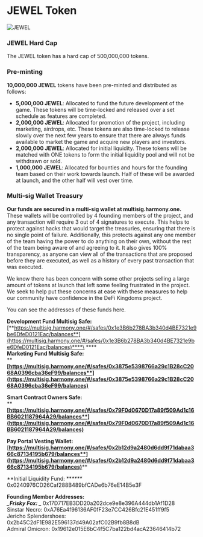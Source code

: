 # JEWEL Token

![JEWEL](../../.gitbook/assets/jewel\_token\_x2.png)

### JEWEL Hard Cap

The JEWEL token has a hard cap of 500,000,000 tokens.

### Pre-minting

**10,000,000 JEWEL** tokens have been pre-minted and distributed as follows:

* **5,000,000 JEWEL**: Allocated to fund the future development of the game. These tokens will be time-locked and released over a set schedule as features are completed.
* **2,000,000 JEWEL**: Allocated for promotion of the project, including marketing, airdrops, etc. These tokens are also time-locked to release slowly over the next few years to ensure that there are always funds available to market the game and acquire new players and investors.
* **2,000,000 JEWEL**: Allocated for initial liquidity. These tokens will be matched with ONE tokens to form the initial liquidity pool and will not be withdrawn or sold.
* **1,000,000 JEWEL**: Allocated for bounties and hours for the founding team based on their work towards launch. Half of these will be awarded at launch, and the other half will vest over time.

### Multi-sig Wallet Treasury

**Our funds are secured in a multi-sig wallet at multisig.harmony.one.** These wallets will be controlled by 4 founding members of the project, and any transaction will require 3 out of 4 signatures to execute. This helps to protect against hacks that would target the treasuries, ensuring that there is no single point of failure. Additionally, this protects against any one member of the team having the power to do anything on their own, without the rest of the team being aware of and agreeing to it. It also gives 100% transparency, as anyone can view all of the transactions that are proposed before they are executed, as well as a history of every past transaction that was executed.

We know there has been concern with some other projects selling a large amount of tokens at launch that left some feeling frustrated in the project. We seek to help put these concerns at ease with these measures to help our community have confidence in the DeFi Kingdoms project.

You can see the addresses of these funds here.

**Development Fund Multisig Safe:** [**https://multisig.harmony.one/#/safes/0x1e3B6b278BA3b340d4BE7321e9be6DfeD0121Eac/balances**](https://multisig.harmony.one/#/safes/0x1e3B6b278BA3b340d4BE7321e9be6DfeD0121Eac/balances)****\
****\
**Marketing Fund Multisig Safe:** \
****[**https://multisig.harmony.one/#/safes/0x3875e5398766a29c1B28cC2068A0396cba36eF99/balances**](https://multisig.harmony.one/#/safes/0x3875e5398766a29c1B28cC2068A0396cba36eF99/balances)****

**Smart Contract Owners Safe:** \
****[**https://multisig.harmony.one/#/safes/0x79F0d0670D17a89f509Ad1c16BB6021187964A29/balances**](https://multisig.harmony.one/#/safes/0x79F0d0670D17a89f509Ad1c16BB6021187964A29/balances)****

**Pay Portal Vesting Wallet:** [**https://multisig.harmony.one/#/safes/0x2b12d9a2480d6dd9f71dabaa366c87134195b679/balances**](https://multisig.harmony.one/#/safes/0x2b12d9a2480d6dd9f71dabaa366c87134195b679/balances)****

**Initial Liquidity Fund: **_****_ 0x0240976CD26Caf288B489bfCADe6b76eE14B5e3F

**Founding Member Addresses:** \
_****_Frisky Fox: _****_ 0x17D717EB3DD20a202dce9e8e396A444db1Af1D28\
Sinstar Necro: 0xA76Ea4f96136AF0fF23e7CC426Bfc21E451ff9f5\
Jericho Splendershoes: 0x2b45C2dF1E982E596137d49A02afC02B9fb8B8dB\
Admiral Omicron: 0x19612e015E6bC4f5C7ba122bd4acA23646414b72
